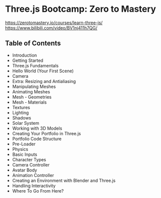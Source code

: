 # Three.js Bootcamp: Zero to Mastery
https://zerotomastery.io/courses/learn-three-js/
https://www.bilibili.com/video/BV1nj411h7QG/

## Table of Contents
- Introduction
- Getting Started
- Three.js Fundamentals
- Hello World (Your First Scene)
- Camera
- Extra: Resizing and Antialiasing
- Manipulating Meshes
- Animating Meshes
- Mesh - Geometries
- Mesh - Materials
- Textures
- Lighting
- Shadows
- Solar System
- Working with 3D Models
- Creating Your Portfolio in Three.js
- Portfolio Code Structure
- Pre-Loader
- Physics
- Basic Inputs
- Character Types
- Camera Controller
- Avatar Body
- Animation Controller
- Creating an Environment with Blender and Three.js
- Handling Interactivity
- Where To Go From Here?
